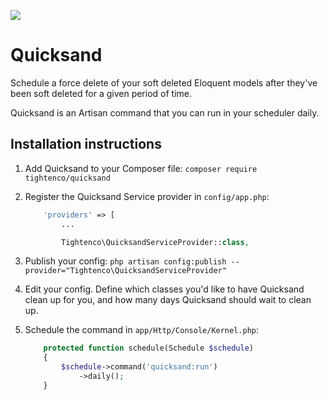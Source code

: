 ![](https://raw.githubusercontent.com/tightenco/quicksand/master/quicksand-logo.png)

# Quicksand

Schedule a force delete of your soft deleted Eloquent models after they've been soft deleted for a given period of time.

Quicksand is an Artisan command that you can run in your scheduler daily.

## Installation instructions

1. Add Quicksand to your Composer file: `composer require tightenco/quicksand`
2. Register the Quicksand Service provider in `config/app.php`:
    
    ```php
        'providers' => [
            ...

            Tightenco\QuicksandServiceProvider::class,
    ```
3. Publish your config: `php artisan config:publish --provider="Tightenco\QuicksandServiceProvider"`
4. Edit your config. Define which classes you'd like to have Quicksand clean up for you, and how many days Quicksand should wait to clean up.
5. Schedule the command in `app/Http/Console/Kernel.php`:

    ```php
        protected function schedule(Schedule $schedule)
        {
            $schedule->command('quicksand:run')
                ->daily();
        }
    ```
